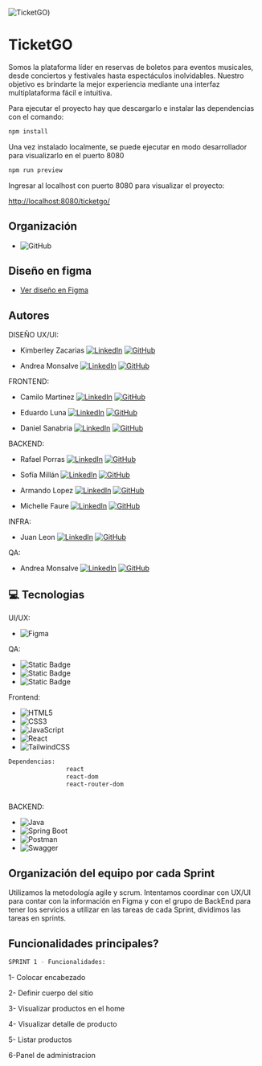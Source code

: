 ![TicketGO]([https://drive.google.com/file/d/1AkNB_yX1I0WPyeSgNHoRSK1VGtyaOYBE/view?usp=sharing))

# TicketGO

Somos la plataforma líder en reservas de boletos para eventos musicales, desde conciertos y festivales hasta espectáculos inolvidables. Nuestro objetivo es brindarte la mejor experiencia mediante una interfaz multiplataforma fácil e intuitiva. 

Para ejecutar el proyecto hay que descargarlo e instalar las dependencias con el comando:

``` javascript
npm install
```

Una vez instalado localmente, se puede ejecutar en modo desarrollador para visualizarlo en el puerto 8080

``` javascript
npm run preview
```

Ingresar al localhost con puerto 8080 para visualizar el proyecto:

[http://localhost:8080/ticketgo/]( http://localhost:8080/ticketgo/)


## Organización
- ![GitHub](https://img.shields.io/badge/GitHub-181717.svg?style=for-the-badge&logo=github&logoColor=white)

## Diseño en figma
 - [Ver diseño en Figma](https://www.figma.com/design/Zmv0upCMDhn4G3YMWFuxeG/Proyecto-Integrador?node-id=15-2&node-type=canvas&t=U4GTQdQblGgqXNl2-0)



## Autores

DISEÑO UX/UI:

- Kimberley Zacarias [![LinkedIn](https://img.shields.io/badge/-0077B5?style=social&logo=linkedin&logoColor=blue&label)](https://www.linkedin.com/in/kimzac/) [![GitHub](https://img.shields.io/badge/-181717?style=social&logo=github&logoColor=black&label=)](https://github.com/KimZac)

- Andrea Monsalve [![LinkedIn](https://img.shields.io/badge/-0077B5.svg?style=social&logo=linkedin&logoColor=blue&label)](https://www.linkedin.com/in/andrea-mondev/) [![GitHub](https://img.shields.io/badge/-181717.svg?style=social&logo=github)](https://github.com/sofia-isabella-millan-sd)


FRONTEND:

- Camilo Martinez [![LinkedIn](https://img.shields.io/badge/-0077B5.svg?style=social&logo=linkedin&logoColor=blue&label)](https://www.linkedin.com/in/camilomartinez01/) [![GitHub](https://img.shields.io/badge/-181717.svg?style=social&logo=github)](https://github.com/CamiloProg)

- Eduardo Luna [![LinkedIn](https://img.shields.io/badge/-0077B5.svg?style=social&logo=linkedin&logoColor=blue&label)](https://www.linkedin.com/in/eolunas/) [![GitHub](https://img.shields.io/badge/-181717.svg?style=social&logo=github)](https://github.com/eolunas)

- Daniel Sanabria [![LinkedIn](https://img.shields.io/badge/-0077B5.svg?style=social&logo=linkedin&logoColor=blue&label)](https://www.linkedin.com/in/danielsanabriarivera/) [![GitHub](https://img.shields.io/badge/-181717.svg?style=social&logo=github)](https://github.com/dqniel12396)



BACKEND:

- Rafael Porras [![LinkedIn](https://img.shields.io/badge/-0077B5.svg?style=social&logo=linkedin&logoColor=blue&label)](https://www.linkedin.com/in/rafael-porras-722517216/) [![GitHub](https://img.shields.io/badge/-181717.svg?style=social&logo=github)](https://github.com/RafaMenendez2021)

- Sofía Millán [![LinkedIn](https://img.shields.io/badge/-0077B5.svg?style=social&logo=linkedin&logoColor=blue&label)](https://www.linkedin.com/in/sofia-isabella-millan-sd/) [![GitHub](https://img.shields.io/badge/-181717.svg?style=social&logo=github)](https://github.com/sofmillan)

- Armando Lopez [![LinkedIn](https://img.shields.io/badge/-0077B5.svg?style=social&logo=linkedin&logoColor=blue&label)](https://www.linkedin.com/in/armando-jorge-lopez-espinoza-454376184) [![GitHub](https://img.shields.io/badge/-181717.svg?style=social&logo=github)](https://github.com/devarm)

- Michelle Faure [![LinkedIn](https://img.shields.io/badge/-0077B5.svg?style=social&logo=linkedin&logoColor=blue&label)](https://www.linkedin.com/in/michellefaure/) [![GitHub](https://img.shields.io/badge/-181717.svg?style=social&logo=github)](https://github.com/MichelleFaure)


INFRA:

- Juan Leon [![LinkedIn](https://img.shields.io/badge/-0077B5.svg?style=social&logo=linkedin&logoColor=blue&label)](https://www.linkedin.com/in/juan-jose-leon-2768761a4/) [![GitHub](https://img.shields.io/badge/-181717.svg?style=social&logo=github)](https://github.com/juanleongo)


QA:

- Andrea Monsalve [![LinkedIn](https://img.shields.io/badge/-0077B5.svg?style=social&logo=linkedin&logoColor=blue&label)](https://www.linkedin.com/in/andrea-mondev/) [![GitHub](https://img.shields.io/badge/-181717.svg?style=social&logo=github)](https://github.com/sofia-isabella-millan-sd)




## 💻 Tecnologias

UI/UX:

- ![Figma](https://img.shields.io/badge/Figma-F24E1E.svg?style=for-the-badge&logo=figma&logoColor=white)


QA:

- ![Static Badge](https://img.shields.io/badge/Jira-blue?style=for-the-badge&logo=jirasoftware&logoColor=white)
- ![Static Badge](https://img.shields.io/badge/Google%20Sheets-%2334A853?style=for-the-badge&logo=googlesheets&logoColor=white)
- ![Static Badge](https://img.shields.io/badge/Swagger%20UI-green?style=for-the-badge&logo=swagger&logoColor=white)

Frontend:

- ![HTML5](https://img.shields.io/badge/html5-%23E34F26.svg?style=for-the-badge&logo=html5&logoColor=white)
- ![CSS3](https://img.shields.io/badge/css3-%231572B6.svg?style=for-the-badge&logo=css3&logoColor=white)
- ![JavaScript](https://img.shields.io/badge/javascript-%23323330.svg?style=for-the-badge&logo=javascript&logoColor=%23F7DF1E)
- ![React](https://img.shields.io/badge/react-%2320232a.svg?style=for-the-badge&logo=react&logoColor=%2361DAFB)
- ![TailwindCSS](https://img.shields.io/badge/Tailwind_CSS-38B2AC.svg?style=for-the-badge&logo=tailwind-css&logoColor=white)

  
```bash
Dependencias:
                react
                react-dom
                react-router-dom
                
```

BACKEND:
- ![Java](https://img.shields.io/badge/java-%23ED8B00.svg?style=for-the-badge&logo=openjdk&logoColor=white)
- ![Spring Boot](https://img.shields.io/badge/spring%20boot-%23ED8B00.svg?style=for-the-badge&logo=Spring&logoColor=fff)
- ![Postman](https://img.shields.io/badge/Postman-FF6C37?style=for-the-badge&logo=postman&logoColor=white)
- ![Swagger](https://img.shields.io/badge/-Swagger-%23Clojure?style=for-the-badge&logo=swagger&logoColor=white)




## Organización del equipo por cada Sprint

Utilizamos la metodología agile y scrum.
Intentamos coordinar con UX/UI para contar con la información en Figma y con el grupo de BackEnd para tener los servicios a utilizar en las tareas de cada Sprint, dividimos las tareas en sprints.

## Funcionalidades principales?

```bash
SPRINT 1 - Funcionalidades:
```

1- Colocar encabezado

2- Definir cuerpo del sitio

3- Visualizar productos en el home 

4- Visualizar detalle de producto

5- Listar productos

6-Panel de administracion



